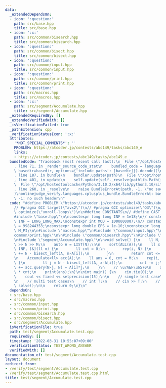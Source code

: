 ```yaml
---
data:
  _extendedDependsOn:
  - icon: ':question:'
    path: src/base.hpp
    title: src/base.hpp
  - icon: ':x:'
    path: src/common/bisearch.hpp
    title: src/common/bisearch.hpp
  - icon: ':question:'
    path: src/common/bisect.hpp
    title: src/common/bisect.hpp
  - icon: ':question:'
    path: src/common/input.hpp
    title: src/common/input.hpp
  - icon: ':question:'
    path: src/common/print.hpp
    title: src/common/print.hpp
  - icon: ':question:'
    path: src/macros.hpp
    title: src/macros.hpp
  - icon: ':x:'
    path: src/segment/Accumulate.hpp
    title: src/segment/Accumulate.hpp
  _extendedRequiredBy: []
  _extendedVerifiedWith: []
  _isVerificationFailed: true
  _pathExtension: cpp
  _verificationStatusIcon: ':x:'
  attributes:
    '*NOT_SPECIAL_COMMENTS*': ''
    PROBLEM: https://atcoder.jp/contests/abc149/tasks/abc149_e
    links:
    - https://atcoder.jp/contests/abc149/tasks/abc149_e
  bundledCode: "Traceback (most recent call last):\n  File \"/opt/hostedtoolcache/Python/3.10.2/x64/lib/python3.10/site-packages/onlinejudge_verify/documentation/build.py\"\
    , line 71, in _render_source_code_stat\n    bundled_code = language.bundle(stat.path,\
    \ basedir=basedir, options={'include_paths': [basedir]}).decode()\n  File \"/opt/hostedtoolcache/Python/3.10.2/x64/lib/python3.10/site-packages/onlinejudge_verify/languages/cplusplus.py\"\
    , line 187, in bundle\n    bundler.update(path)\n  File \"/opt/hostedtoolcache/Python/3.10.2/x64/lib/python3.10/site-packages/onlinejudge_verify/languages/cplusplus_bundle.py\"\
    , line 401, in update\n    self.update(self._resolve(pathlib.Path(included), included_from=path))\n\
    \  File \"/opt/hostedtoolcache/Python/3.10.2/x64/lib/python3.10/site-packages/onlinejudge_verify/languages/cplusplus_bundle.py\"\
    , line 260, in _resolve\n    raise BundleErrorAt(path, -1, \"no such header\"\
    )\nonlinejudge_verify.languages.cplusplus_bundle.BundleErrorAt: base.hpp: line\
    \ -1: no such header\n"
  code: "#define PROBLEM \"https://atcoder.jp/contests/abc149/tasks/abc149_e\"\n\n\
    // #pragma GCC target(\"avx2\")\n// #pragma GCC optimize(\"O3\")\n// #pragma GCC\
    \ optimize(\"unroll-loops\")\n\n#define CONSTANTS\n// #define CAST_MINT_TO_LL\n\
    #include \"base.hpp\"\n\nconstexpr long long INF = 1e18;\n// constexpr long long\
    \ INF = LONG_LONG_MAX;\nconstexpr int MOD = 1000000007;\n// constexpr int MOD\
    \ = 998244353;\nconstexpr long double EPS = 1e-10;\nconstexpr long double PI =\
    \ M_PI;\n\n#include \"macros.hpp\"\n#include \"common/input.hpp\"\n#include \"\
    common/print.hpp\"\n\n#include \"common/bisearch.hpp\"\n#include \"common/bisect.hpp\"\
    \n#include \"segment/Accumulate.hpp\"\n\nvoid solve() {\n    ll N, M;\n    cin\
    \ >> N >> M;\n    auto A = LIST(N);\n\n    sort(ALL(A));\n    ll x = bisearch_min(0,\
    \ INF, [&](ll m) {\n        ll cnt = 0;\n        rep(i, N) {\n            cnt\
    \ += N - bisect_left(A, m-A[i]);\n        }\n        return cnt <= M;\n    });\n\
    \n    Accumulate<ll> acc(A);\n    ll ans = 0, cnt = M;\n    rep(i, N-1, -1, -1)\
    \ {\n        ll j = N - bisect_left(A, x-A[i]);\n        cnt -= j;\n        ans\
    \ += acc.query(N-j, N) + A[i]*j;\n    }\n    // \u7AEF\u6570\n    ans += (x-1)\
    \ * cnt;\n    print(ans);\n}\n\nint main() {\n    cin.tie(0);\n    ios::sync_with_stdio(false);\n\
    \    cout << fixed << setprecision(15);\n\n    // single test case\n    solve();\n\
    \n    // multi test cases\n    // int T;\n    // cin >> T;\n    // while (T--)\
    \ solve();\n\n    return 0;\n}\n"
  dependsOn:
  - src/base.hpp
  - src/macros.hpp
  - src/common/input.hpp
  - src/common/print.hpp
  - src/common/bisearch.hpp
  - src/common/bisect.hpp
  - src/segment/Accumulate.hpp
  isVerificationFile: true
  path: test/segment/Accumulate.test.cpp
  requiredBy: []
  timestamp: '2022-03-31 10:55:07+09:00'
  verificationStatus: TEST_WRONG_ANSWER
  verifiedWith: []
documentation_of: test/segment/Accumulate.test.cpp
layout: document
redirect_from:
- /verify/test/segment/Accumulate.test.cpp
- /verify/test/segment/Accumulate.test.cpp.html
title: test/segment/Accumulate.test.cpp
---
```

